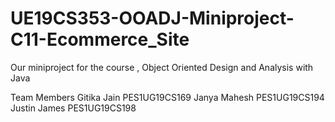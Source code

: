 # UE19CS353-OOADJ-Miniproject-C11-Ecommerce_Site
Our miniproject for the course , Object Oriented Design and Analysis with Java

Team Members
Gitika Jain   PES1UG19CS169
Janya Mahesh  PES1UG19CS194
Justin James  PES1UG19CS198

